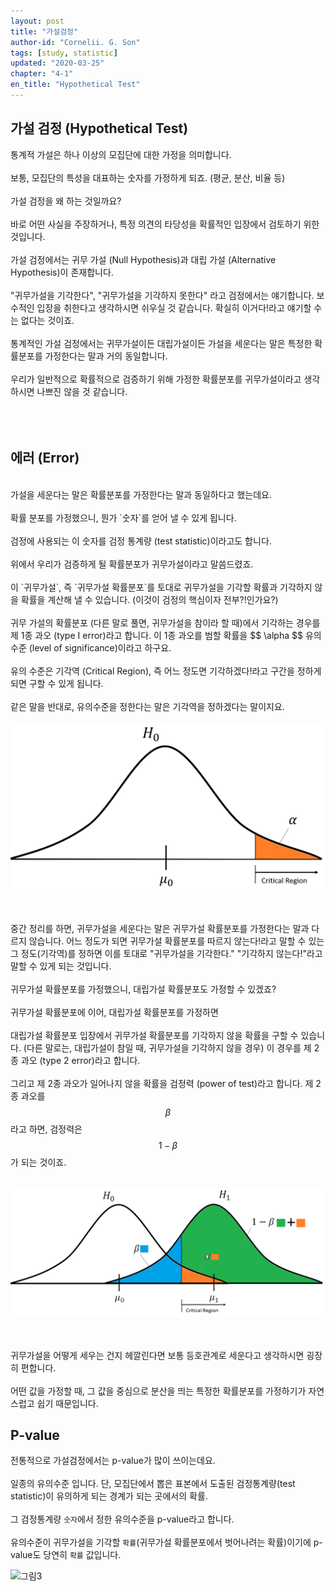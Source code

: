 ```yaml
---
layout: post
title: "가설검정"
author-id: "Cornelii. G. Son"
tags: [study, statistic]
updated: "2020-03-25"
chapter: "4-1"
en_title: "Hypothetical Test"
---
```


## 가설 검정 (Hypothetical Test)
통계적 가설은 하나 이상의 모집단에 대한 가정을 의미합니다. 
<br/><br/>
보통, 모집단의 특성을 대표하는 숫자를 가정하게 되죠. (평균, 분산, 비율 등)
<br/><br/>
가설 검정을 왜 하는 것일까요?
<br/><br/>
바로 어떤 사실을 주장하거나, 특정 의견의 타당성을 확률적인 입장에서 검토하기 위한 것입니다.
<br/><br/>
가설 검정에서는 귀무 가설 (Null Hypothesis)과 대립 가설 (Alternative Hypothesis)이 존재합니다.
<br/><br/>
"귀무가설을 기각한다", "귀무가설을 기각하지 못한다" 라고 검정에서는 얘기합니다. 보수적인 입장을 취한다고 생각하시면 쉬우실 것 같습니다. 확실히 이거다!라고 얘기할 수는 없다는 것이죠.
<br/><br/>
통계적인 가설 검정에서는 귀무가설이든 대립가설이든 가설을 세운다는 말은 특정한 확률분포를 가정한다는 말과 거의 동일합니다.
<br/><br/>
우리가 일반적으로 확률적으로 검증하기 위해 가정한 확률분포를 귀무가설이라고 생각하시면 나쁘진 않을 것 같습니다.
<br/><br/>
<br/><br/>

## 에러 (Error)
<br/>
가설을 세운다는 말은 확률분포를 가정한다는 말과 동일하다고 했는데요.
<br/><br/>
확률 분포를 가정했으니, 뭔가 `숫자`를 얻어 낼 수 있게 됩니다.
<br/><br/>
검정에 사용되는 이 숫자를 검정 통계량 (test statistic)이라고도 합니다.
<br/><br/>
위에서 우리가 검증하게 될 확률분포가 귀무가설이라고 말씀드렸죠.
<br/><br/>
이 `귀무가설`, 즉 `귀무가설 확률분포`를 토대로 귀무가설을 기각할 확률과 기각하지 않을 확률을 계산해 낼 수 있습니다. (이것이 검정의 핵심이자 전부?!인가요?)
<br/><br/>
귀무 가설의 확률분포 (다른 말로 풀면, 귀무가설을 참이라 할 때)에서 기각하는 경우를 제 1종 과오 (type I error)라고 합니다.
이 1종 과오를 범할 확률을
$$ \alpha $$
유의 수준 (level of significance)이라고 하구요.
<br/><br/>
유의 수준은 기각역 (Critical Region), 즉 어느 정도면 기각하겠다!라고 구간을 정하게 되면 구할 수 있게 됩니다.
<br/><br/>
같은 말을 반대로, 유의수준을 정한다는 말은 기각역을 정하겠다는 말이지요. 
<br/><br/>
<img src="/assets/img/statistics/04/4_1_1.png" alt="Null Hypothesis" width="500"/>

<br/><br/>
중간 정리를 하면, 귀무가설을 세운다는 말은 귀무가설 확률분포를 가정한다는 말과 다르지 않습니다. 어느 정도가 되면 귀무가설 확률분포를 따르지 않는다!라고 말할 수 있는 그 정도(기각역)를 정하면 이를 토대로 "귀무가설을 기각한다." "기각하지 않는다!"라고 말할 수 있게 되는 것입니다.
<br/><br/>
귀무가설 확률분포를 가정했으니, 대립가설 확률분포도 가정할 수 있겠죠?
<br/><br/>
귀무가설 확률분포에 이어, 대립가설 확률분포를 가정하면 
<br/><br/>
대립가설 확률분포 입장에서 귀무가설 확률분포를 기각하지 않을 확률을 구할 수 있습니다. (다른 말로는, 대립가설이 참일 때, 귀무가설을 기각하지 않을 경우) 이 경우를 제 2종 과오 (type 2 error)라고 합니다.
<br/><br/>
그리고 제 2종 과오가 일어나지 않을 확률을 검정력 (power of test)라고 합니다.
제 2종 과오를
$$ \beta $$
라고 하면, 검정력은
$$ 1-\beta $$
가 되는 것이죠.
<br/><br/>

<img src="/assets/img/statistics/04/4_1_2.png" alt="Null Hypothesis" width="500"/>

<br/><br/>
귀무가설을 어떻게 세우는 건지 헤깔린다면 보통 등호관계로 세운다고 생각하시면 굉장히 편합니다.
<br/><br/>
어떤 값을 가정할 때, 그 값을 중심으로 분산을 띄는 특정한 확률분포를 가정하기가 자연스럽고 쉽기 때문입니다.

## P-value
전통적으로 가설검정에서는 p-value가 많이 쓰이는데요.
<br/><br/>
일종의 유의수준 입니다. 단, 모집단에서 뽑은 표본에서 도출된 검정통계량(test statistic)이 유의하게 되는 경계가 되는 곳에서의 확률. 
<br/><br/>
그 검정통계량 `숫자`에서 정한 유의수준을 p-value라고 합니다.
<br/><br/>
유의수준이 귀무가설을 기각할 `확률`(귀무가설 확률분포에서 벗어나려는 확률)이기에 p-value도 당연히 `확률` 값입니다.

<img alt="그림3"/>



